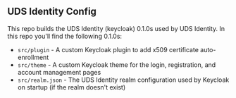 ## UDS Identity Config

This repo builds the UDS Identity (keycloak) 0.1.0s used by UDS Identity. In this repo you'll find the following 0.1.0s:

- `src/plugin` - A custom Keycloak plugin to add x509 certificate auto-enrollment
- `src/theme` - A custom Keycloak theme for the login, registration, and account management pages
- `src/realm.json` - The UDS Identity realm configuration used by Keycloak on startup (if the realm doesn't exist)
